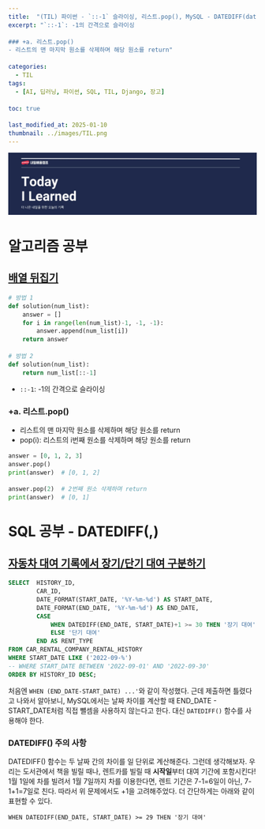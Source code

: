```yaml
---
title:  "(TIL) 파이썬 - `::-1` 슬라이싱, 리스트.pop(), MySQL - DATEDIFF(date1, date2)"
excerpt: "`::-1`: -1의 간격으로 슬라이싱

### +a. 리스트.pop()
- 리스트의 맨 마지막 원소를 삭제하며 해당 원소를 return"

categories:
  - TIL
tags:
  - [AI, 딥러닝, 파이썬, SQL, TIL, Django, 장고]

toc: true

last_modified_at: 2025-01-10
thumbnail: ../images/TIL.png
---
```

![](/images/../images/TIL.png)

# 알고리즘 공부
## [배열 뒤집기](https://school.programmers.co.kr/learn/courses/30/lessons/120821)
```py
# 방법 1
def solution(num_list):
    answer = []
    for i in range(len(num_list)-1, -1, -1):
        answer.append(num_list[i])
    return answer

# 방법 2
def solution(num_list):
    return num_list[::-1]
```     
- `::-1`: -1의 간격으로 슬라이싱

### +a. 리스트.pop()
- 리스트의 맨 마지막 원소를 삭제하며 해당 원소를 return
- pop(i): 리스트의 i번째 원소를 삭제하며 해당 원소를 return

```py
answer = [0, 1, 2, 3]
answer.pop()
print(answer)  # [0, 1, 2]

answer.pop(2)  # 2번째 원소 삭제하며 return
print(answer)  # [0, 1]
```

# SQL 공부 - DATEDIFF(,)
## [자동차 대여 기록에서 장기/단기 대여 구분하기](https://school.programmers.co.kr/learn/courses/30/lessons/151138)
```sql
SELECT  HISTORY_ID,
        CAR_ID,
        DATE_FORMAT(START_DATE, '%Y-%m-%d') AS START_DATE,
        DATE_FORMAT(END_DATE, '%Y-%m-%d') AS END_DATE,
        CASE
            WHEN DATEDIFF(END_DATE, START_DATE)+1 >= 30 THEN '장기 대여'
            ELSE '단기 대여'
        END AS RENT_TYPE
FROM CAR_RENTAL_COMPANY_RENTAL_HISTORY 
WHERE START_DATE LIKE ('2022-09-%')
-- WHERE START_DATE BETWEEN '2022-09-01' AND '2022-09-30'
ORDER BY HISTORY_ID DESC;
```     
처음엔 `WHEN (END_DATE-START_DATE) ...'`와 같이 작성했다. 근데 제출하면 틀렸다고 나와서 알아보니, MySQL에서는 날짜 차이를 계산할 때 END_DATE - START_DATE처럼 직접 뺄셈을 사용하지 않는다고 한다. 대신 `DATEDIFF()` 함수를 사용해야 한다. 

### DATEDIFF() 주의 사항
DATEDIFF() 함수는 두 날짜 간의 차이를 일 단위로 계산해준다. 그런데 생각해보자. 우리는 도서관에서 책을 빌릴 때나, 렌트카를 빌릴 때 **시작일**부터 대여 기간에 포함시킨다! 1월 1일에 차를 빌려서 1월 7일까지 차를 이용한다면, 렌트 기간은 7-1=6일이 아닌, 7-1+1=7일로 친다. 따라서 위 문제에서도 +1을 고려해주었다. 더 간단하게는 아래와 같이 표현할 수 있다.     
```PY
WHEN DATEDIFF(END_DATE, START_DATE) >= 29 THEN '장기 대여'
```

